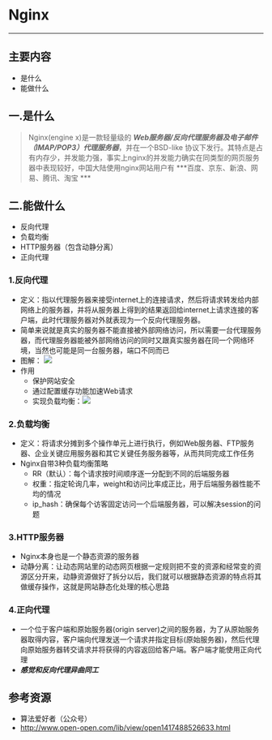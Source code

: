 # Nginx
---
## 主要内容
- 是什么
- 能做什么
## 一.是什么
>Nginx(engine x)是一款轻量级的 ***Web服务器/反向代理服务器及电子邮件（IMAP/POP3）代理服务器***，并在一个BSD-like 协议下发行。其特点是占有内存少，并发能力强，事实上nginx的并发能力确实在同类型的网页服务器中表现较好，中国大陆使用nginx网站用户有 ***百度、京东、新浪、网易、腾讯、淘宝  ***

## 二.能做什么
* 反向代理
* 负载均衡
* HTTP服务器（包含动静分离）
* 正向代理
### 1.反向代理
   * 定义：指以代理服务器来接受internet上的连接请求，然后将请求转发给内部网络上的服务器，并将从服务器上得到的结果返回给internet上请求连接的客户端，此时代理服务器对外就表现为一个反向代理服务器。
   * 简单来说就是真实的服务器不能直接被外部网络访问，所以需要一台代理服务器，而代理服务器能被外部网络访问的同时又跟真实服务器在同一个网络环境，当然也可能是同一台服务器，端口不同而已
   * 图解： ![](http://static.open-open.com/lib/uploadImg/20141202/20141202104859_484.jpg)
   * 作用
      - 保护网站安全
      - 通过配置缓存功能加速Web请求
      - 实现负载均衡：![](http://static.open-open.com/lib/uploadImg/20141202/20141202104900_44.jpg)
      
### 2.负载均衡
   * 定义：将请求分摊到多个操作单元上进行执行，例如Web服务器、FTP服务器、企业关键应用服务器和其它关键任务服务器等，从而共同完成工作任务
   * Nginx自带3种负载均衡策略
     - RR（默认）：每个请求按时间顺序逐一分配到不同的后端服务器
     - 权重：指定轮询几率，weight和访问比率成正比，用于后端服务器性能不均的情况
     - ip_hash：确保每个访客固定访问一个后端服务器，可以解决session的问题
     
### 3.HTTP服务器
   * Nginx本身也是一个静态资源的服务器
   * 动静分离：让动态网站里的动态网页根据一定规则把不变的资源和经常变的资源区分开来，动静资源做好了拆分以后，我们就可以根据静态资源的特点将其做缓存操作，这就是网站静态化处理的核心思路
   
### 4.正向代理
   * 一个位于客户端和原始服务器(origin server)之间的服务器，为了从原始服务器取得内容，客户端向代理发送一个请求并指定目标(原始服务器)，然后代理向原始服务器转交请求并将获得的内容返回给客户端。客户端才能使用正向代理
   * ***感觉和反向代理异曲同工***

## 参考资源
  * 算法爱好者（公众号）
  * http://www.open-open.com/lib/view/open1417488526633.html
